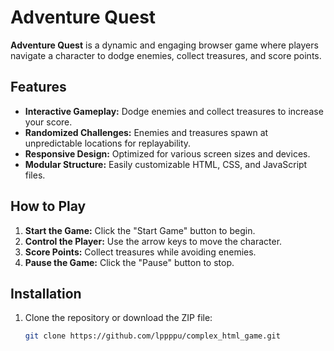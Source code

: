 # Adventure Quest

**Adventure Quest** is a dynamic and engaging browser game where players navigate a character to dodge enemies, collect treasures, and score points.

## Features

- **Interactive Gameplay:** Dodge enemies and collect treasures to increase your score.
- **Randomized Challenges:** Enemies and treasures spawn at unpredictable locations for replayability.
- **Responsive Design:** Optimized for various screen sizes and devices.
- **Modular Structure:** Easily customizable HTML, CSS, and JavaScript files.

## How to Play

1. **Start the Game:** Click the "Start Game" button to begin.
2. **Control the Player:** Use the arrow keys to move the character.
3. **Score Points:** Collect treasures while avoiding enemies.
4. **Pause the Game:** Click the "Pause" button to stop.

## Installation

1. Clone the repository or download the ZIP file:
   ```bash
   git clone https://github.com/lppppu/complex_html_game.git
